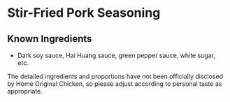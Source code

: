 # Stir-Fried Pork Seasoning

## Known Ingredients
- Dark soy sauce, Hai Huang sauce, green pepper sauce, white sugar, etc.

The detailed ingredients and proportions have not been officially disclosed by Home Original Chicken, so please adjust according to personal taste as appropriate.